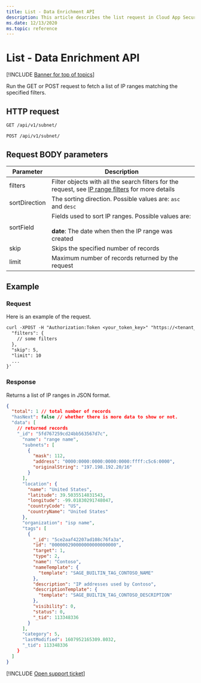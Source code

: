 ```yaml
---
title: List - Data Enrichment API
description: This article describes the list request in Cloud App Security's Data Enrichment API.
ms.date: 12/13/2020
ms.topic: reference
---
```

# List - Data Enrichment API

[!INCLUDE [Banner for top of topics](includes/banner.md)]

Run the GET or POST request to fetch a list of IP ranges matching the specified filters.

## HTTP request

```rest
GET /api/v1/subnet/
```

```rest
POST /api/v1/subnet/
```

## Request BODY parameters

| Parameter | Description |
| --- | --- |
| filters | Filter objects with all the search filters for the request, see [IP range filters](api-data-enrichment.md#filters) for more details |
| sortDirection | The sorting direction. Possible values are: `asc` and `desc` |
| sortField | Fields used to sort IP ranges. Possible values are:<br /><br />**date**: The date when then the IP range was created |
| skip | Skips the specified number of records |
| limit | Maximum number of records returned by the request |

## Example

### Request

Here is an example of the request.

```rest
curl -XPOST -H "Authorization:Token <your_token_key>" "https://<tenant_id>.<tenant_region>.contoso.com/api/v1/subnet/" -d '{
  "filters": {
    // some filters
  },
  "skip": 5,
  "limit": 10
  ...
}'
```

### Response

Returns a list of IP ranges in JSON format.

```json
{
  "total": 1 // total number of records
  "hasNext": false // whether there is more data to show or not.
  "data": [
    // returned records
    "_id": "5fd767259cd24bb563567d7c",
      "name": "range name",
      "subnets": [
        {
          "mask": 112,
          "address": "0000:0000:0000:0000:0000:ffff:c5c6:0000",
          "originalString": "197.198.192.20/16"
        }
      ],
      "location": {
        "name": "United States",
        "latitude": 39.5035514831543,
        "longitude": -99.01830291748047,
        "countryCode": "US",
        "countryName": "United States"
      },
      "organization": "isp name",
      "tags": [
        {
          "_id": "5ce2aaf42207ad108c76fa3a",
          "id": "000000290000000000000000",
          "target": 1,
          "type": 2,
          "name": "Contoso",
          "nameTemplate": {
            "template": "SAGE_BUILTIN_TAG_CONTOSO_NAME"
          },
          "description": "IP addresses used by Contoso",
          "descriptionTemplate": {
            "template": "SAGE_BUILTIN_TAG_CONTOSO_DESCRIPTION"
          },
          "visibility": 0,
          "status": 0,
          "_tid": 113348336
        }
      ],
      "category": 5,
      "lastModified": 1607952165309.8032,
      "_tid": 113348336
    }
  ]
}
```

[!INCLUDE [Open support ticket](includes/support.md)]
